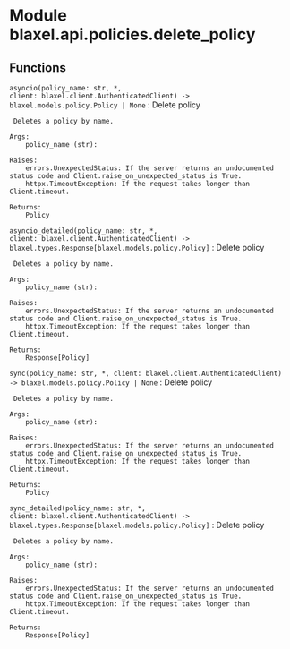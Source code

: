 Module blaxel.api.policies.delete_policy
========================================

Functions
---------

`asyncio(policy_name: str, *, client: blaxel.client.AuthenticatedClient) ‑> blaxel.models.policy.Policy | None`
:   Delete policy
    
     Deletes a policy by name.
    
    Args:
        policy_name (str):
    
    Raises:
        errors.UnexpectedStatus: If the server returns an undocumented status code and Client.raise_on_unexpected_status is True.
        httpx.TimeoutException: If the request takes longer than Client.timeout.
    
    Returns:
        Policy

`asyncio_detailed(policy_name: str, *, client: blaxel.client.AuthenticatedClient) ‑> blaxel.types.Response[blaxel.models.policy.Policy]`
:   Delete policy
    
     Deletes a policy by name.
    
    Args:
        policy_name (str):
    
    Raises:
        errors.UnexpectedStatus: If the server returns an undocumented status code and Client.raise_on_unexpected_status is True.
        httpx.TimeoutException: If the request takes longer than Client.timeout.
    
    Returns:
        Response[Policy]

`sync(policy_name: str, *, client: blaxel.client.AuthenticatedClient) ‑> blaxel.models.policy.Policy | None`
:   Delete policy
    
     Deletes a policy by name.
    
    Args:
        policy_name (str):
    
    Raises:
        errors.UnexpectedStatus: If the server returns an undocumented status code and Client.raise_on_unexpected_status is True.
        httpx.TimeoutException: If the request takes longer than Client.timeout.
    
    Returns:
        Policy

`sync_detailed(policy_name: str, *, client: blaxel.client.AuthenticatedClient) ‑> blaxel.types.Response[blaxel.models.policy.Policy]`
:   Delete policy
    
     Deletes a policy by name.
    
    Args:
        policy_name (str):
    
    Raises:
        errors.UnexpectedStatus: If the server returns an undocumented status code and Client.raise_on_unexpected_status is True.
        httpx.TimeoutException: If the request takes longer than Client.timeout.
    
    Returns:
        Response[Policy]